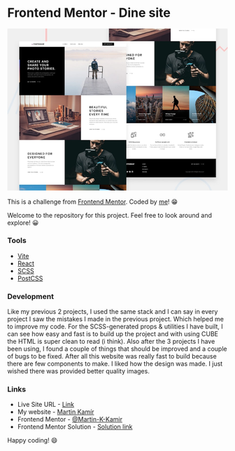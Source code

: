 # Frontend Mentor - Dine site

![preview of the site](preview.jpg)

This is a challenge from [Frontend Mentor](https://www.frontendmentor.io/). Coded by [me](https://www.frontendmentor.io/profile/Martin-K-Kamir)! 😁

Welcome to the repository for this project. Feel free to look around and explore! 😀

### Tools

- [Vite](https://vitejs.dev/)
- [React](https://reactjs.org/)
- [SCSS](https://sass-lang.com/)
- [PostCSS](https://postcss.org/)

### Development
Like my previous 2 projects, I used the same stack and I can say in every project I saw the mistakes I made in the previous project. Which helped me to improve my code. For the SCSS-generated props & utilities I have built, I can see how easy and fast is to build up the project and with using CUBE the HTML is super clean to read (i think). Also after the 3 projects I have been using, I found a couple of things that should be improved and a couple of bugs to be fixed. After all this website was really fast to build because there are few components to make. I liked how the design was made. I just wished there was provided better quality images.

### Links

- Live Site URL - [Link](https://photosnap-martinkamir.netlify.app/)
- My website - [Martin Kamír](https://martinkamir.com/)
- Frontend Mentor - [@Martin-K-Kamir](https://www.frontendmentor.io/profile/Martin-K-Kamir)
- Frontend Mentor Solution - [Solution link](https://www.frontendmentor.io/solutions/photosnap-multipage-website-EiedYFHET8)

Happy coding! 😄
